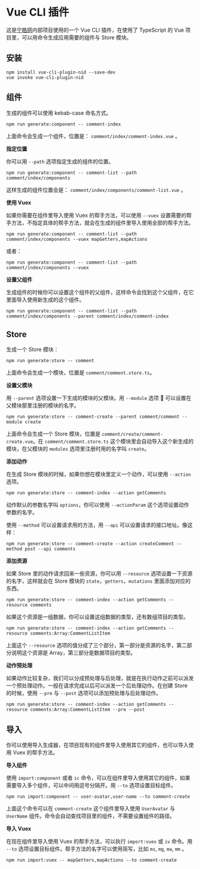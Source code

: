 # Vue CLI 插件

这是[宁皓网](https://ninghao.net)内部项目使用的一个 Vue CLI 插件，在使用了 TypeScript 的 Vue 项目里，可以用命令生成应用需要的组件与 Store 模块。

## 安装

```
npm install vue-cli-plugin-nid --save-dev
vue invoke vue-cli-plugin-nid
```

## 组件

生成的组件可以使用 kebab-case 命名方式。

```
npm run generate:component -- comment-index
```

上面命令会生成一个组件，位置是： `comment/index/comment-index.vue` 。

**指定位置**

你可以用 `--path` 选项指定生成的组件的位置。

```
npm run generate:component -- comment-list --path comment/index/components
```

这样生成的组件位置会是： `comment/index/components/comment-list.vue` 。

**使用 Vuex**

如果你需要在组件里导入使用 Vuex 的帮手方法，可以使用 `--vuex` 设置需要的帮手方法，不指定具体的帮手方法，就会在生成的组件里导入使用全部的帮手方法。

```
npm run generate:component -- comment-list --path comment/index/components --vuex mapGetters,mapActions
```

或者：

```
npm run generate:component -- comment-list --path comment/index/components --vuex
```

**设置父组件**

生成组件的时候你可以设置这个组件的父组件，这样命令会找到这个父组件，在它里面导入使用新生成的这个组件。

```
npm run generate:component -- comment-list --path comment/index/components --parent comment/index/comment-index
```

## Store

生成一个 Store 模块：

```
npm run generate:store -- comment
```

上面命令会生成一个模块，位置是 `comment/comment.store.ts`。

**设置父模块**

用 `--parent` 选项设置一下生成的模块的父模块。用 `--module` 选项  可以设置在父模块那里注册的模块的名字。

```
npm run generate:store -- comment-create --parent comment/comment --module create
```

上面命令会生成一个 Store 模块，位置是 `comment/create/comment-create.vue`。在 `comment/comment.store.ts` 这个模块里会自动导入这个新生成的模块，在父模块的 `modules` 选项里注册时用的名字叫 `create`。

**添加动作**

在生成 Store 模块的时候，如果你想在模块里定义一个动作，可以使用 `--action` 选项。

```
npm run generate:store -- comment-index --action getComments
```

动作默认的参数名字叫 `options`，你可以使用 `--actionParam` 这个选项设置动作参数的名字。

使用 `--method` 可以设置请求用的方法，用 `--api` 可以设置请求的接口地址。像这样：

```
npm run generate:store -- comment-create --action createComment --method post --api comments
```

**添加资源**

如果 Store 里的动作请求回来一些资源，你可以用 `--resource` 选项设置一下资源的名字，这样就会在 Store 模块的 `state`，`getters`，`mutations` 里面添加对应的东西。

```
npm run generate:store -- comment-index --action getComments --resource comments
```

如果这个资源是一组数据，你可以设置这组数据的类型，还有数组项目的类型。

```
npm run generate:store -- comment-index --action getComments --resource comments:Array:CommentListItem
```

上面这个 `--resource` 选项的值分成了三个部分，第一部分是资源的名字，第二部分说明这个资源是 Array，第三部分是数据项目的类型。

**动作预处理**

如果动作比较复杂，我们可以分成预处理与后处理，就是在执行动作之前可以派发一个预处理动作。一般在请求完成以后可以派发一个后处理动作。在创建 Store 的时候，使用 `--pre` 与 `--post` 选项可以添加预处理与后处理动作。

```
npm run generate:store -- comment-index --action getComments --resource comments:Array:CommentListItem --pre --post
```

## 导入
你可以使用导入生成器，在项目现有的组件里导入使用其它的组件，也可以导入使用 Vuex 的帮手方法。

**导入组件**

使用 `import:component` 或者 `ic` 命令，可以在组件里导入使用其它的组件，如果需要导入多个组件，可以中间用逗号分隔开。用 `--to` 选项设置目标组件。

```
npm run import:component -- user-avatar,user-name --to comment-create
```

上面这个命令可以在 `comment-create` 这个组件里导入使用 `UserAvatar` 与 `UserName` 组件。命令会自动查找项目里的组件，不需要设置组件的路径。

**导入 Vuex**

在现在组件里导入使用 Vuex 的帮手方法，可以执行 `import:vuex` 或 `iv` 命令。用 `--to` 选项设置目标组件。帮手方法的名字可以使用简写，比如 `ms`, `mg`, `ma`, `mm` 。

```
npm run import:vuex -- mapGetters,mapActions --to comment-create
```
